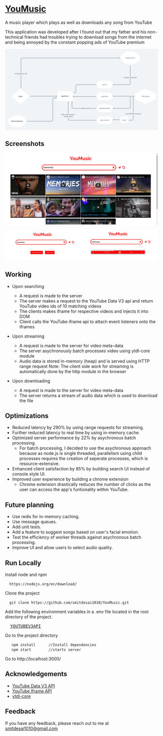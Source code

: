 
# [YouMusic](https://youmusicc.herokuapp.com/)



A music player which plays as well as downloads any song from YouTube

This application was developed after I found out that my father and his non-technical friends had troubles trying to download
songs from the internet and being annoyed by the constant popping ads of YouTube premium



![System-Design](System-Design-whimsical.com.png)

## Screenshots
<p>
  <img src="Assets/SS-2.jpg"/>
</p>

<p float="left">
  <img src="Assets/SS-3.jpg" width="50%"/>
  <img src="Assets/SS-4.jpg" width="49%"/>
</p>


## Working

* Upon searching
    * A request is made to the server 
    * The server makes a request to the YouTube Data V3 api 
      and return YouTube video ids of 10 matching videos
    * The clients makes iframe for respective videos and injects it into DOM
    * Client calls the YouTube iframe api to attach event listeners onto the iframes 

* Upon streaming
    * A request is made to the server for video meta-data
    * The server asychronously batch processes video using ytdl-core module
    * Audio data is stored in-memory (heap) and is served using HTTP range request
      Note: The client side work for streaming is automatically done by the http module in the browser

* Upon downloading
    * A request is made to the server for video meta-data
    * The server returns a stream of audio data which is used to download the file



## Optimizations

* Reduced latency by 290% by using range requests for streaming.
* Further reduced latency to real time by using in-memory cache.
* Optimized server performance by 22% by asychronous batch processing.
    * For batch processing, I decided to use the asychronous approach because as 
      node.js is single threaded, parallelism using child processes requires the creation of seperate processes, 
      which is resource-extensive.   
* Enhanced client satisfaction by 85% by building search UI instead of console style UI.
* Improved user experience by building a chrome extension
    * Chrome extension drastically reduces the number of clicks as the user
      can access the app's funtionality within YouTube.


## Future planning

* Use redis for in-memory caching.
* Use message queues.
* Add unit tests.
* Add a feature to suggest songs based on user's facial emotion.
* Test the efficiency of worker threads against asychronous batch processing.
* Improve UI and allow users to select audio quality.


  
## Run Locally

Install node and npm
```
  https://nodejs.org/en/download/
```

Clone the project

```
  git clone https://github.com/smitdesai1010/YouMusic.git
```

Add the following environment variables in a .env file located in the root directory of the project. 
<pre>
  <a href="https://developers.google.com/youtube/v3/getting-started
  ">YOUTUBEV3API</a>
</pre>

Go to the project directory
  
``` 
   npm install      //Install dependencies
   npm start        //starts server 
```

Go to http://localhost:3000/




## Acknowledgements

 - [YouTube Data V3 API](https://developers.google.com/youtube/v3/getting-started)
 - [YouTube Iframe API](https://developers.google.com/youtube/iframe_api_reference)
 - [ytdl-core](https://www.npmjs.com/package/ytdl-core)

  
## Feedback

If you have any feedback, please reach out to me at smitdesai1010@gmail.com
  
